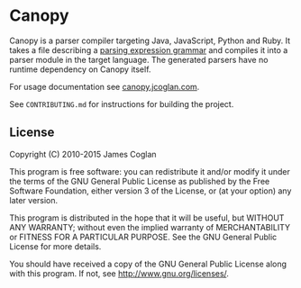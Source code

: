 # Canopy

Canopy is a parser compiler targeting Java, JavaScript, Python and Ruby. It
takes a file describing a [parsing expression grammar][1] and compiles it into a
parser module in the target language. The generated parsers have no runtime
dependency on Canopy itself.

For usage documentation see [canopy.jcoglan.com][2].

See `CONTRIBUTING.md` for instructions for building the project.

[1]: http://en.wikipedia.org/wiki/Parsing_expression_grammar
[2]: http://canopy.jcoglan.com


## License

Copyright (C) 2010-2015 James Coglan

This program is free software: you can redistribute it and/or modify it under
the terms of the GNU General Public License as published by the Free Software
Foundation, either version 3 of the License, or (at your option) any later
version.

This program is distributed in the hope that it will be useful, but WITHOUT ANY
WARRANTY; without even the implied warranty of MERCHANTABILITY or FITNESS FOR A
PARTICULAR PURPOSE.  See the GNU General Public License for more details.

You should have received a copy of the GNU General Public License along with
this program.  If not, see <http://www.gnu.org/licenses/>.
